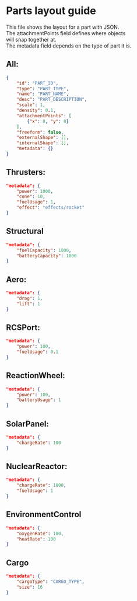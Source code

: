 # Parts layout guide
This file shows the layout for a part with JSON.  
The attachmentPoints field defines where objects  
will snap together at.  
The metadata field depends on the type of part it is.

## All:
```json
{
    "id": "PART_ID",
    "type": "PART_TYPE",
    "name": "PART_NAME",
    "desc": "PART_DESCRIPTION",
    "scale": 1,
    "density": 0.1,
    "attachmentPoints": [
        {"x": 8, "y": 0}
    ],
    "freeform": false,
    "externalShape": [],
    "internalShape": [],
    "metadata": {}
}
```

## Thrusters:
```json
"metadata": {
    "power": 1000,
    "cone": 10,
    "fuelUsage": 1,
    "effect": "effects/rocket"
}
```

## Structural
```json
"metadata": {
    "fuelCapacity": 1000,
    "batteryCapacity": 1000
}
```

## Aero:
```json
"metadata": {
    "drag": 1,
    "lift": 1
}
```

## RCSPort:
```json
"metadata": {
    "power": 100,
    "fuelUsage": 0.1
}
```

## ReactionWheel:
```json
"metadata": {
    "power": 100,
    "batteryUsage": 1
}
```

## SolarPanel:
```json
"metadata": {
    "chargeRate": 100
}
```

## NuclearReactor:
```json
"metadata": {
    "chargeRate": 1000,
    "fuelUsage": 1
}
```

## EnvironmentControl
```json
"metadata": {
    "oxygenRate": 100,
    "heatRate": 100
}
```

## Cargo
```json
"metadata": {
    "cargoType": "CARGO_TYPE",
    "size": 16
}
```